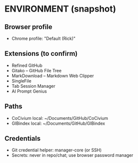 <!-- status: stub; target: 150+ words -->
<!-- status: stub; target: 150+ words -->
<!-- status: stub; target: 150+ words -->
<!-- status: stub; target: 150+ words -->
<!-- status: stub; target: 150+ words -->
# ENVIRONMENT (snapshot)

## Browser profile
- Chrome profile: "Default (Rick)"

## Extensions (to confirm)
- Refined GitHub
- Gitako – GitHub File Tree
- MarkDownload – Markdown Web Clipper
- SingleFile
- Tab Session Manager
- AI Prompt Genius

## Paths
- CoCivium local: ~/Documents/GitHub/CoCivium
- GIBindex local: ~/Documents/GitHub/GIBindex

## Credentials
- Git credential helper: manager-core (or SSH)
- Secrets: never in repo/chat; use browser password manager






